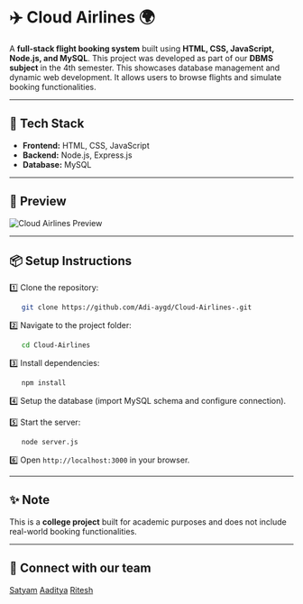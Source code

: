 # ✈️ Cloud Airlines 🌍

A **full-stack flight booking system** built using **HTML, CSS, JavaScript, Node.js, and MySQL**. This project was developed as part of our **DBMS subject** in the 4th semester.
This showcases database management and dynamic web development. It allows users to browse flights and simulate booking functionalities.

---

## 🎨 Tech Stack

- **Frontend:** HTML, CSS, JavaScript
- **Backend:** Node.js, Express.js
- **Database:** MySQL

---

## 📸 Preview

![Cloud Airlines Preview](https://drive.google.com/uc?export=view&id=10d6zn8kAAhAtnN6dzQFOXaVjitxLpr7O)

---

## 📦 Setup Instructions

1️⃣ Clone the repository:

```bash
   git clone https://github.com/Adi-aygd/Cloud-Airlines-.git
```

2️⃣ Navigate to the project folder:

```bash
   cd Cloud-Airlines
```

3️⃣ Install dependencies:

```bash
   npm install
```

4️⃣ Setup the database (import MySQL schema and configure connection).

5️⃣ Start the server:

```bash
   node server.js
```

6️⃣ Open `http://localhost:3000` in your browser.

---

## ✨ Note

This is a **college project** built for academic purposes and does not include real-world booking functionalities.

---

## 💌 Connect with our team

[Satyam](https://github.com/nittaany)
[Aaditya](https://github.com/Adi-aygd)
[Ritesh](https://github.com/jamessshhh)
